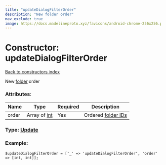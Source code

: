 ```yaml
---
title: "updateDialogFilterOrder"
description: "New folder order"
nav_exclude: true
image: https://docs.madelineproto.xyz/favicons/android-chrome-256x256.png
---
```

# Constructor: updateDialogFilterOrder  
[Back to constructors index](/API_docs/constructors/index.html)



New [folder](https://core.telegram.org/api/folders) order

### Attributes:

| Name     |    Type       | Required | Description |
|----------|---------------|----------|-------------|
|order|Array of [int](/API_docs/types/int.html) | Yes|Ordered [folder IDs](https://core.telegram.org/api/folders)|



### Type: [Update](/API_docs/types/Update.html)


### Example:

```
$updateDialogFilterOrder = ['_' => 'updateDialogFilterOrder', 'order' => [int, int]];
```  
